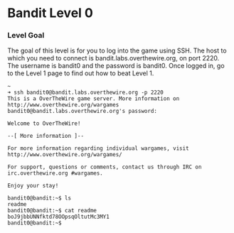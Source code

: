 # Bandit Level 0
### Level Goal
The goal of this level is for you to log into the game using SSH. The host to which you need to connect is bandit.labs.overthewire.org, on port 2220. The username is bandit0 and the password is bandit0. Once logged in, go to the Level 1 page to find out how to beat Level 1.



    ~
    ➜ ssh bandit0@bandit.labs.overthewire.org -p 2220
    This is a OverTheWire game server. More information on http://www.overthewire.org/wargames
    bandit0@bandit.labs.overthewire.org's password:
    
    Welcome to OverTheWire!
    
    --[ More information ]--
    
    For more information regarding individual wargames, visit
    http://www.overthewire.org/wargames/
    
    For support, questions or comments, contact us through IRC on
    irc.overthewire.org #wargames.
    
    Enjoy your stay!
    
    bandit0@bandit:~$ ls
    readme
    bandit0@bandit:~$ cat readme
    boJ9jbbUNNfktd78OOpsqOltutMc3MY1
    bandit0@bandit:~$
